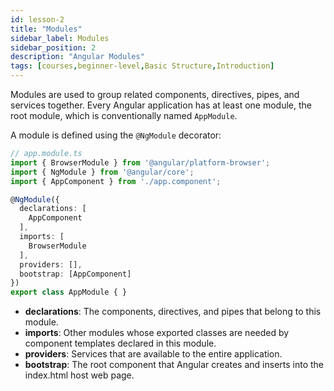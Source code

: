 ```yaml
---
id: lesson-2
title: "Modules"
sidebar_label: Modules
sidebar_position: 2
description: "Angular Modules"
tags: [courses,beginner-level,Basic Structure,Introduction]
---
```


Modules are used to group related components, directives, pipes, and services together. Every Angular application has at least one module, the root module, which is conventionally named `AppModule`.

A module is defined using the `@NgModule` decorator:
```typescript
// app.module.ts
import { BrowserModule } from '@angular/platform-browser';
import { NgModule } from '@angular/core';
import { AppComponent } from './app.component';

@NgModule({
  declarations: [
    AppComponent
  ],
  imports: [
    BrowserModule
  ],
  providers: [],
  bootstrap: [AppComponent]
})
export class AppModule { }
```
- **declarations**: The components, directives, and pipes that belong to this module.
- **imports**: Other modules whose exported classes are needed by component templates declared in this module.
- **providers**: Services that are available to the entire application.
- **bootstrap**: The root component that Angular creates and inserts into the index.html host web page.
